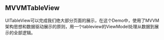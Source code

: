 ## MVVMTableView

UITableView可以完成我们绝大部分页面的展示，在这个Demo中，使用了MVVM架构思想和数据驱动展示的原则，用一个tableview的ViewModel处理从数据到展示的全部逻辑。
